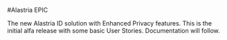 #Alastria EPIC

The new Alastria ID solution with Enhanced Privacy features.
This is the initial alfa release with some basic User Stories.
Documentation will follow.
